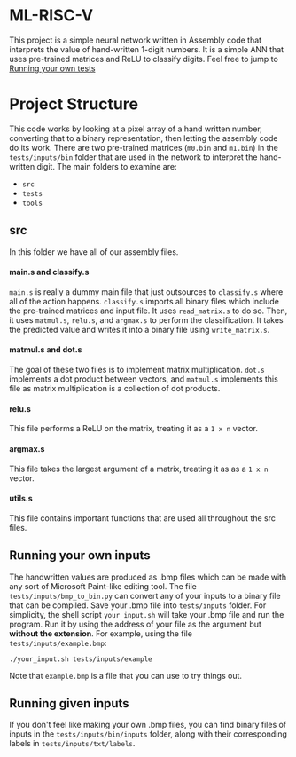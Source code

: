 # ML-RISC-V

This project is a simple neural network written in Assembly code that interprets the value of hand-written 1-digit numbers. It is a simple ANN that uses pre-trained matrices and ReLU to classify digits. Feel free to jump to [Running your own tests](https://github.com/kcelebi/ML-RISC-V/blob/main/README.md#running-your-own-inputs)

# Project Structure

This code works by looking at a pixel array of a hand written number, converting that to a binary representation, then letting the assembly code do its work. There are two pre-trained matrices (`m0.bin` and `m1.bin`) in the `tests/inputs/bin` folder that are used in the network to interpret the hand-written digit. The main folders to examine are:

* `src`
* `tests`
* `tools`

## src

In this folder we have all of our assembly files. 

#### main.s and classify.s

`main.s` is really a dummy main file that just outsources to `classify.s` where all of the action happens. `classify.s` imports all binary files which include the pre-trained matrices and input file. It uses `read_matrix.s` to do so. Then, it uses `matmul.s`, `relu.s`, and `argmax.s` to perform the classification. It takes the predicted value and writes it into a binary file using `write_matrix.s`.

#### matmul.s and dot.s

The goal of these two files is to implement matrix multiplication. `dot.s` implements a dot product between vectors, and `matmul.s` implements this file as matrix multiplication is a collection of dot products. 

#### relu.s

This file performs a ReLU on the matrix, treating it as a `1 x n` vector.

#### argmax.s

This file takes the largest argument of a matrix, treating it as as a `1 x n` vector.

#### utils.s

This file contains important functions that are used all throughout the src files.

## Running your own inputs


The handwritten values are produced as .bmp files which can be made with any sort of Microsoft Paint-like editing tool. The file `tests/inputs/bmp_to_bin.py` can convert any of your inputs to a binary file that can be compiled. Save your .bmp file into `tests/inputs` folder. For simplicity, the shell script `your_input.sh` will take your .bmp file and run the program. Run it by using the address of your file as the argument but **without the extension**. For example, using the file `tests/inputs/example.bmp`: 

`./your_input.sh tests/inputs/example`

Note that `example.bmp` is a file that you can use to try things out.

## Running given inputs

If you don't feel like making your own .bmp files, you can find binary files of inputs in the `tests/inputs/bin/inputs` folder, along with their corresponding labels in `tests/inputs/txt/labels`. 
